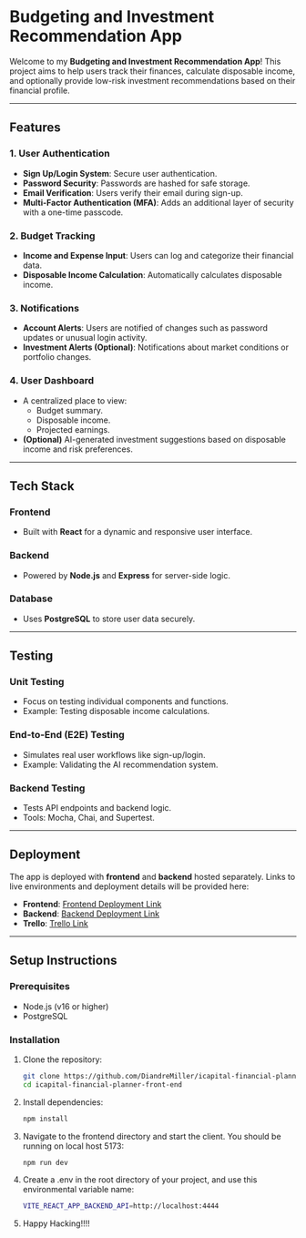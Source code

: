 # Budgeting and Investment Recommendation App

Welcome to my **Budgeting and Investment Recommendation App**! This project aims to help users track their finances, calculate disposable income, and optionally provide low-risk investment recommendations based on their financial profile.

---

## Features

### **1. User Authentication**
- **Sign Up/Login System**: Secure user authentication.
- **Password Security**: Passwords are hashed for safe storage.
- **Email Verification**: Users verify their email during sign-up.
- **Multi-Factor Authentication (MFA)**: Adds an additional layer of security with a one-time passcode.

### **2. Budget Tracking**
- **Income and Expense Input**: Users can log and categorize their financial data.
- **Disposable Income Calculation**: Automatically calculates disposable income.

### **3. Notifications**
- **Account Alerts**: Users are notified of changes such as password updates or unusual login activity.
- **Investment Alerts (Optional)**: Notifications about market conditions or portfolio changes.

### **4. User Dashboard**
- A centralized place to view:
  - Budget summary.
  - Disposable income.
  - Projected earnings.
- **(Optional)** AI-generated investment suggestions based on disposable income and risk preferences.

---

## Tech Stack

### **Frontend**
- Built with **React** for a dynamic and responsive user interface.

### **Backend**
- Powered by **Node.js** and **Express** for server-side logic.

### **Database**
- Uses **PostgreSQL** to store user data securely.

---

## Testing

### **Unit Testing**
- Focus on testing individual components and functions.
- Example: Testing disposable income calculations.

### **End-to-End (E2E) Testing**
- Simulates real user workflows like sign-up/login.
- Example: Validating the AI recommendation system.

### **Backend Testing**
- Tests API endpoints and backend logic.
- Tools: Mocha, Chai, and Supertest.

---

## Deployment
The app is deployed with **frontend** and **backend** hosted separately. Links to live environments and deployment details will be provided here:

- **Frontend**: [Frontend Deployment Link](https://icapital-frontend.netlify.app/)
- **Backend**: [Backend Deployment Link](https://icapital-financial-planner-backend.onrender.com/)
- **Trello**: [Trello Link](https://trello.com/b/0KZf9ePw/icapital)

---

## Setup Instructions

### **Prerequisites**
- Node.js (v16 or higher)
- PostgreSQL

### **Installation**
1. Clone the repository:
   ```bash
   git clone https://github.com/DiandreMiller/icapital-financial-planner-front-end.git
   cd icapital-financial-planner-front-end

2. Install dependencies:
    ```bash
    npm install


3. Navigate to the frontend directory and start the client. You should be running on local host 5173:
    ```bash
    npm run dev

4. Create a .env in the root directory of your project, and use this environmental variable name:
    ```bash
    VITE_REACT_APP_BACKEND_API=http://localhost:4444

5. Happy Hacking!!!!
